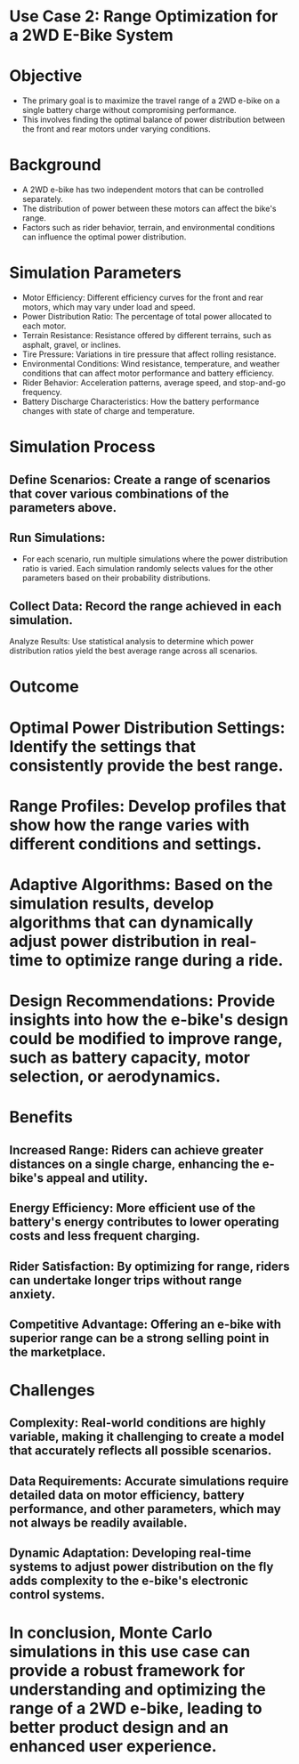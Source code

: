 # Use Case 2: Range Optimization for a 2WD E-Bike System

# Objective
- The primary goal is to maximize the travel range of a 2WD e-bike on a single battery charge without compromising performance. 
- This involves finding the optimal balance of power distribution between the front and rear motors under varying conditions.

# Background
- A 2WD e-bike has two independent motors that can be controlled separately. 
- The distribution of power between these motors can affect the bike's range. 
- Factors such as rider behavior, terrain, and environmental conditions can influence the optimal power distribution.

# Simulation Parameters
- Motor Efficiency: Different efficiency curves for the front and rear motors, which may vary under load and speed.
- Power Distribution Ratio: The percentage of total power allocated to each motor.
- Terrain Resistance: Resistance offered by different terrains, such as asphalt, gravel, or inclines.
- Tire Pressure: Variations in tire pressure that affect rolling resistance.
- Environmental Conditions: Wind resistance, temperature, and weather conditions that can affect motor performance and battery efficiency.
- Rider Behavior: Acceleration patterns, average speed, and stop-and-go frequency.
- Battery Discharge Characteristics: How the battery performance changes with state of charge and temperature.

# Simulation Process

## Define Scenarios: Create a range of scenarios that cover various combinations of the parameters above.

## Run Simulations:
-  For each scenario, run multiple simulations where the power distribution ratio is varied. Each simulation randomly selects values for the other parameters based on their probability distributions.
## Collect Data: Record the range achieved in each simulation.
Analyze Results: Use statistical analysis to determine which power distribution ratios yield the best average range across all scenarios.
#   Outcome
# Optimal Power Distribution Settings: Identify the settings that consistently provide the best range.
# Range Profiles: Develop profiles that show how the range varies with different conditions and settings.
# Adaptive Algorithms: Based on the simulation results, develop algorithms that can dynamically adjust power distribution in real-time to optimize range during a ride.
# Design Recommendations: Provide insights into how the e-bike's design could be modified to improve range, such as battery capacity, motor selection, or aerodynamics.

# Benefits

## Increased Range: Riders can achieve greater distances on a single charge, enhancing the e-bike's appeal and utility.
## Energy Efficiency: More efficient use of the battery's energy contributes to lower operating costs and less frequent charging.
## Rider Satisfaction: By optimizing for range, riders can undertake longer trips without range anxiety.
## Competitive Advantage: Offering an e-bike with superior range can be a strong selling point in the marketplace.

# Challenges

## Complexity: Real-world conditions are highly variable, making it challenging to create a model that accurately reflects all possible scenarios.
## Data Requirements: Accurate simulations require detailed data on motor efficiency, battery performance, and other parameters, which may not always be readily available.
## Dynamic Adaptation: Developing real-time systems to adjust power distribution on the fly adds complexity to the e-bike's electronic control systems.
 
# In conclusion, Monte Carlo simulations in this use case can provide a robust framework for understanding and optimizing the range of a 2WD e-bike, leading to better product design and an enhanced user experience.